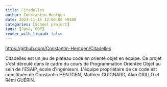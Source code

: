 ```yaml
---
title: Citadelles
author: Constantin Hentgen
date: 2021-11-15 12:00:00 +0100
categories: [School project]
tags: [Java, OOP]
render_with_liquid: false
---
```


https://github.com/Constantin-Hentgen/Citadelles

Citadelles est un jeu de plateau codé en orienté objet en équipe. Ce projet s'est déroulé dans le cadre du cours de Programmation Orientée Objet au sein de l'ESAIP, école d'ingénieurs. L'équipe propriétaire de ce code est constituée de Constantin HENTGEN, Mathieu GUIGNARD, Alan GRILLO et Rémi GUÉRIN.

